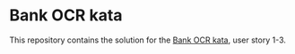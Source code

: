 # Bank OCR kata

This repository contains the solution for the [Bank OCR kata](http://codingdojo.org/kata/BankOCR/),
user story 1-3.